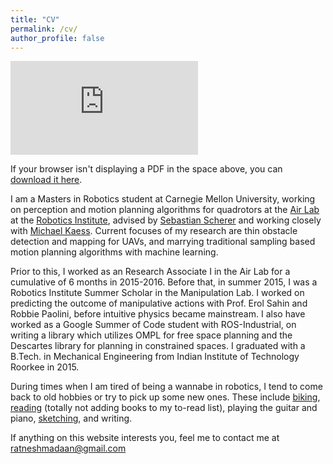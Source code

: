 ```yaml
---
title: "CV"
permalink: /cv/
author_profile: false
---
```


<embed src="https://ratneshmadaan.github.io/files/cv.pdf" type="application/pdf" />

If your browser isn't displaying a PDF in the space above, you can [download it here](https://ratneshmadaan.github.io/files/cv.pdf). 

I am a Masters in Robotics student at Carnegie Mellon University, working on perception and motion planning algorithms for quadrotors at the [Air Lab](theairlab.org) at the [Robotics Institute](https://www.ri.cmu.edu), advised by [Sebastian Scherer](https://www.ri.cmu.edu/ri-faculty/sebastian-scherer/) and working closely with [Michael Kaess](http://frc.ri.cmu.edu/~kaess/). 
Current focuses of my research are thin obstacle detection and mapping for UAVs, and marrying traditional sampling based motion planning algorithms with machine learning. 

Prior to this, I worked as an Research Associate I in the Air Lab for a cumulative of 6 months in 2015-2016. 
Before that, in summer 2015, I was a Robotics Institute Summer Scholar in the Manipulation Lab. I worked on predicting the outcome of manipulative actions with Prof. Erol Sahin and Robbie Paolini, before intuitive physics became mainstream. 
I also have worked as a Google Summer of Code student with ROS-Industrial, on writing a library which utilizes OMPL for free space planning and the Descartes library for planning in constrained spaces. 
I graduated with a B.Tech. in Mechanical Engineering from Indian Institute of Technology Roorkee in 2015. 

During times when I am tired of being a wannabe in robotics, I tend to come back to old hobbies or try to pick up some new ones. 
These include [biking](https://www.strava.com/athletes/4053560), [reading](https://www.goodreads.com/user/show/20408058-ratnesh-madaan) (totally not adding books to my to-read list), playing the guitar and piano, [sketching](http://madratman.deviantart.com/gallery), and writing. 

If anything on this website interests you, feel me to contact me at ratneshmadaan@gmail.com
